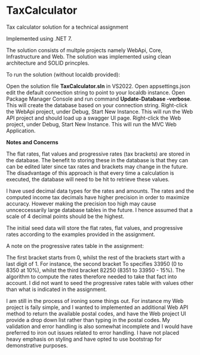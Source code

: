 # TaxCalculator
Tax calculator solution for a technical assignment

Implemented using .NET 7.

The solution consists of multple projects namely WebApi, Core, Infrastructure and Web. The solution was implemented using clean architecture and SOLID princples.

To run the solution (without localdb provided):

Open the solution file **TaxCalculator.sln** in VS2022.
Open appsettings.json edit the default connection string to point to your localdb instance.
Open Package Manager Console and run command **Update-Database -verbose**. This will create the database based on your connection string.
Right-click the WebApi project, under Debug, Start New Instance. This will run the Web API project and should load up a swagger UI page.
Right-click the Web project, under Debug, Start New Instance. This will run the MVC Web Application.

**Notes and Concerns**

The flat rates, flat values and progressive rates (tax brackets) are stored in the database. The benefit to storing these in the database is that they can can be edited later since tax rates and brackets may change in the future. The disadvantage of this approach is that every time a calculation is executed, the database will need to be hit to retrieve these values.

I have used decimal data types for the rates and amounts. The rates and the computed income tax decimals have higher precision in order to maximize accuracy. However making the precision too high may cause unnceccessarily large database tables in the future. I hence assumed that a scale of 4 decimal points should be the highest.

The initial seed data will store the flat rates, flat values, and progressive rates according to the examples provided in the assignment.

A note on the progressive rates table in the assignment:

The first bracket starts from 0, whilst the rest of the brackets start with a last digit of 1. For instance, the second bracket To specifies 33950 (0 to 8350 at 10%), whilst the third bracket 82250 (8351 to 33950 - 15%). The algorithm to compute the rates therefore needed to take that fact into account. I did not want to seed the progressive rates table with values other than what is indicated in the assignment.

I am still in the process of ironing some things out. For instance my Web project is faily simple, and I wanted to implemented an additional Web API method to return the available postal codes, and have the Web project UI provide a drop down list rather than typing in the postal codes. My validation and error handling is also somewhat incomplete and I would have preferred to iron out issues related to error handling. I have not placed heavy emphasis on styling and have opted to use bootstrap for demonstrative purposes.